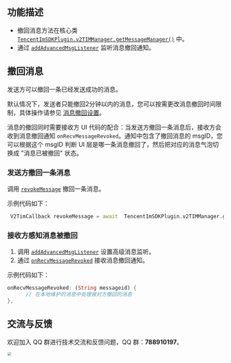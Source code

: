 ## 功能描述
- 撤回消息方法在核心类 [`TencentImSDKPlugin.v2TIMManager.getMessageManager()`](../../../api/v2timmanager/getmessagemanager.md)  中。
- 通过 [`addAdvancedMsgListener`](../../../api/v2timmessagemanager/addadvancedmsglistener.md) 监听消息撤回通知。

## 撤回消息
发送方可以撤回一条已经发送成功的消息。

默认情况下，发送者只能撤回2分钟以内的消息，您可以按需更改消息撤回时间限制，具体操作请参见 [消息撤回设置](https://cloud.tencent.com/document/product/269/38656#.E6.B6.88.E6.81.AF.E6.92.A4.E5.9B.9E.E8.AE.BE.E7.BD.AE)。

消息的撤回同时需要接收方 UI 代码的配合：当发送方撤回一条消息后，接收方会收到消息撤回通知 `onRecvMessageRevoked`。通知中包含了撤回消息的 msgID，您可以根据这个 msgID 判断 UI 层是哪一条消息撤回了，然后把对应的消息气泡切换成 "消息已被撤回" 状态。

### 发送方撤回一条消息
调用 [`revokeMessage`](../../../api/v2timmessagemanager/revokemessage.md) 撤回一条消息。

示例代码如下：


```dart
 V2TimCallback revokeMessage = await  TencentImSDKPlugin.v2TIMManager.getMessageManager().revokeMessage(msgID: "");
```


### 接收方感知消息被撤回
1. 调用 [`addAdvancedMsgListener`](../../../api/v2timmessagemanager/addadvancedmsglistener.md) 设置高级消息监听。
2. 通过 [`onRecvMessageRevoked`](../../../api/callbacks/onrecvmessagerevokedcallback.md) 接收消息撤回通知。

示例代码如下：


```dart
onRecvMessageRevoked: (String messageid) {
      // 在本地维护的消息中处理被对方撤回的消息
},
```


## 交流与反馈

欢迎加入 QQ 群进行技术交流和反馈问题，QQ 群：**788910197**。

<img style="width: 200px; max-width: inherit; zoom: 50%;" src="https://qcloudimg.tencent-cloud.cn/raw/f351a1640d265047db85ffab1cd086a7.png" />


